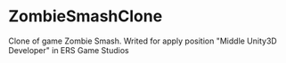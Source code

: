 # ZombieSmashClone
Clone of game Zombie Smash. Writed for apply position "Middle Unity3D Developer" in ERS Game Studios
